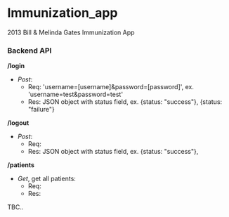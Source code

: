Immunization_app
================

2013 Bill &amp; Melinda Gates Immunization App

### Backend API

__/login__
* _Post_:
   * Req: 'username=[username]&password=[password]', ex. 'username=test&password=test'
   * Res: JSON object with status field, ex. {status: "success"}, {status: "failure"}

__/logout__
* _Post_:
   * Req: <none>
   * Res: JSON object with status field, ex. {status: "success"},

__/patients__
* _Get_, get all patients:
   * Req: <none>
   * Res: 

TBC..
